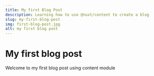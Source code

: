 ```yaml
---
title: My first Blog Post
description: Learning how to use @nuxt/content to create a blog
slug: my-first-blog-post
img: first-blog-post.jpg
alt: my first blog post
---
```



# My first blog post

Welcome to my first blog post using content module
